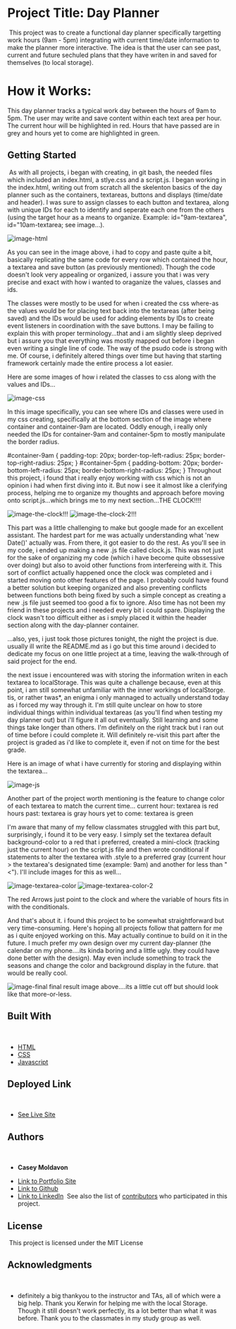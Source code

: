 # Project Title: Day Planner
​
This project was to create a functional day planner specifically targetting work hours (9am - 5pm) integrating with current time/date information to make the planner more interactive. The idea is that the user can see past, current and future sechuled plans that they have writen in and saved for themselves (to local storage).


# How it Works:

This day planner tracks a typical work day between the hours of 9am to 5pm. The user may write and save content within each text area per hour. The current hour will be highlighted in red. Hours that have passed are in grey and hours yet to come are highlighted in green.
​
## Getting Started
​
As with all projects, i began with creating, in git bash, the needed files which included an index.html, a stlye.css and a script.js. I began working in the index.html, writing out from scratch all the skelenton basics of the day planner such as the containers, textareas, buttons and displays (time/date and header). I was sure to assign classes to each button and textarea, along with unique IDs for each to identify and seperate each one from the others (using the target hour as a means to organize. Example: id="9am-textarea", id="10am-textarea; see image...).

![image-html](images/image-html.jpg)

As you can see in the image above, i had to copy and paste quite a bit, basically replicating the same code for every row which contained the hour, a textarea and save button (as previously mentioned). Though the code doesn't look very appealing or organized, i assure you that i was very precise and exact with how i wanted to oraganize the values, classes and ids.

The classes were mostly to be used for when i created the css where-as the values would be for placing text back into the textareas (after being saved) and the IDs would be used for adding elements by IDs to create event listeners in coordination with the save buttons. I may be failing to explain this with proper terminology...that and i am slightly sleep deprived but i assure you that everything was mostly mapped out before i began even writing a single line of code. The way of the psudo code is strong with me. Of course, i definitely altered things over time but having that starting framework certainly made the entire process a lot easier.

Here are some images of how i related the classes to css along with the values and IDs...

![image-css](images/image-css.jpg)

In this image specifically, you can see where IDs and classes were used in my css creating, specifically at the bottom section of the image where container and container-9am are located. Oddly enough, i really only needed the IDs for container-9am and container-5pm to mostly manipulate the border radius.

#container-9am {
    padding-top: 20px;
    border-top-left-radius: 25px;
    border-top-right-radius: 25px;
}
#container-5pm {
    padding-bottom: 20px;
    border-bottom-left-radius: 25px;
    border-bottom-right-radius: 25px;
}
​
Throughout this project, i found that i really enjoy working with css which is not an opinion i had when first diving into it. But now i see it almost like a clerifying process, helping me to organize my thoughts and approach before moving onto script.js...which brings me to my next section...THE CLOCK!!!!

![image-the-clock!!!](images/image-the-clock.jpg)
![image-the-clock-2!!!](images/image-the-clock-2.jpg)

This part was a little challenging to make but google made for an excellent assistant. The hardest part for me was actually understanding what 'new Date()' actually was. From there, it got easier to do the rest. As you'll see in my code, i ended up making a new .js file called clock.js. This was not just for the sake of organizing my code (which i have become quite obssessive over doing) but also to avoid other functions from interfereing with it. This sort of conflict actually happened once the clock was completed and i started moving onto other features of the page. I probably could have found a better solution but keeping organized and also preventing conflicts between functions both being fixed by such a simple concept as creating a new .js file just seemed too good a fix to ignore. Also time has not been my friend in these projects and i needed every bit i could spare. Displaying the clock wasn't too difficult either as i smply placed it within the header section along with the day-planner container.

...also, yes, i just took those pictures tonight, the night the project is due. usually ill write the README.md as i go but this time around i decided to dedicate my focus on one little project at a time, leaving the walk-through of said project for the end.


the next issue i encountered was with storing the information writen in each textarea to localStorage. This was quite a challenge because, even at this point, i am still somewhat unfamiliar with the inner workings of localStorge. tis, or rather twas*, an enigma i only mannaged to actually understand today as i forced my way through it. I'm still quite unclear on how to store individual things within individual textareas (as you'll find when testing my day planner out) but i'll figure it all out eventually. Still learning and some things take longer than others. I'm definitely on the right track but i ran out of time before i could complete it. Will definitely re-visit this part after the project is graded as i'd like to complete it, even if not on time for the best grade.

Here is an image of what i have currently for storing and displaying within the textarea...

![image-js](images/image-js.jpg)


Another part of the project worth mentioning is the feature to change color of each textarea to match the current time...
current hour: textarea is red
hours past: textarea is gray
hours yet to come: textarea is green

I'm aware that many of my fellow classmates struggled with this part but, surprisingly, i found it to be very easy. I simply set the textarea default background-color to a red that i preferred, created a mini-clock (tracking just the current hour) on the script.js file and then wrote conditional if statements to alter the textarea with .style to a preferred gray (current hour > the textarea's designated time (example: 9am) and another for less than "<"). I'll include images for this as well...


![image-textarea-color](images/image-textarea-color.jpg)
![image-textarea-color-2](images/image-textarea-color-2.jpg)

The red Arrows just point to the clock and where the variable of hours fits in with the conditionals.


And that's about it. i found this project to be somewhat straightforward but very time-consuming. Here's hoping all projects follow that pattern for me as i quite enjoyed working on this. May actually continue to build on it in the future. I much prefer my own design over my current day-planner (the calendar on my phone....its kinda boring and a little ugly. they could have done better with the design). May even include something to track the seasons and change the color and background display in the future. that would be really cool.



![image-final](images/image-final.jpg)
final result image above....its a little cut off but should look like that more-or-less.


## Built With
​
* [HTML](https://developer.mozilla.org/en-US/docs/Web/HTML)
* [CSS](https://developer.mozilla.org/en-US/docs/Web/CSS)
* [Javascript](https://developer.mozilla.org/en-US/docs/Web/JavaScript)
​
## Deployed Link
​
* [See Live Site](https://casey-moldavon.github.io/day-planner/)
​
​
## Authors
​
* **Casey Moldavon** 
​
- [Link to Portfolio Site](https://casey-moldavon.github.io/day-planner/)
- [Link to Github](https://github.com/casey-moldavon/day-planner)
- [Link to LinkedIn](https://www.linkedin.com/in/casey-moldavon-442a1761/)
​
See also the list of [contributors](https://github.com/your/project/contributors) who participated in this project.
​
## License
​
This project is licensed under the MIT License 
​
## Acknowledgments
​
* definitely a big thankyou to the instructor and TAs, all of which were a big help. Thank you Kerwin for helping me with the local Storage. Though it still doesn't work perfectly, its a lot better than what it was before.
Thank you to the classmates in my study group as well.